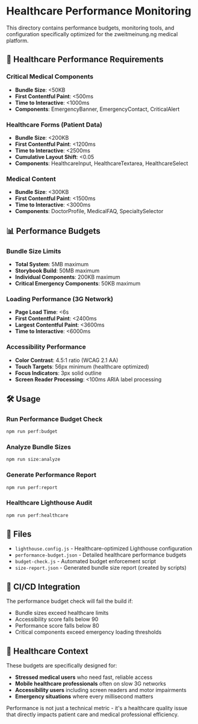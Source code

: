# Healthcare Performance Monitoring

This directory contains performance budgets, monitoring tools, and configuration specifically optimized for the zweitmeinung.ng medical platform.

## 🏥 Healthcare Performance Requirements

### Critical Medical Components
- **Bundle Size**: <50KB
- **First Contentful Paint**: <500ms
- **Time to Interactive**: <1000ms
- **Components**: EmergencyBanner, EmergencyContact, CriticalAlert

### Healthcare Forms (Patient Data)
- **Bundle Size**: <200KB
- **First Contentful Paint**: <1200ms
- **Time to Interactive**: <2500ms
- **Cumulative Layout Shift**: <0.05
- **Components**: HealthcareInput, HealthcareTextarea, HealthcareSelect

### Medical Content
- **Bundle Size**: <300KB
- **First Contentful Paint**: <1500ms
- **Time to Interactive**: <3000ms
- **Components**: DoctorProfile, MedicalFAQ, SpecialtySelector

## 📊 Performance Budgets

### Bundle Size Limits
- **Total System**: 5MB maximum
- **Storybook Build**: 50MB maximum
- **Individual Components**: 200KB maximum
- **Critical Emergency Components**: 50KB maximum

### Loading Performance (3G Network)
- **Page Load Time**: <6s
- **First Contentful Paint**: <2400ms
- **Largest Contentful Paint**: <3600ms
- **Time to Interactive**: <6000ms

### Accessibility Performance
- **Color Contrast**: 4.5:1 ratio (WCAG 2.1 AA)
- **Touch Targets**: 56px minimum (healthcare optimized)
- **Focus Indicators**: 3px solid outline
- **Screen Reader Processing**: <100ms ARIA label processing

## 🛠️ Usage

### Run Performance Budget Check
```bash
npm run perf:budget
```

### Analyze Bundle Sizes
```bash
npm run size:analyze
```

### Generate Performance Report
```bash
npm run perf:report
```

### Healthcare Lighthouse Audit
```bash
npm run perf:healthcare
```

## 📁 Files

- `lighthouse.config.js` - Healthcare-optimized Lighthouse configuration
- `performance-budget.json` - Detailed healthcare performance budgets
- `budget-check.js` - Automated budget enforcement script
- `size-report.json` - Generated bundle size report (created by scripts)

## 🚨 CI/CD Integration

The performance budget check will fail the build if:
- Bundle sizes exceed healthcare limits
- Accessibility score falls below 90
- Performance score falls below 80
- Critical components exceed emergency loading thresholds

## 🏥 Healthcare Context

These budgets are specifically designed for:
- **Stressed medical users** who need fast, reliable access
- **Mobile healthcare professionals** often on slow 3G networks
- **Accessibility users** including screen readers and motor impairments
- **Emergency situations** where every millisecond matters

Performance is not just a technical metric - it's a healthcare quality issue that directly impacts patient care and medical professional efficiency.
